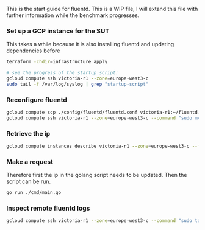 This is the start guide for fluentd. This is a WIP file, I will extand this file with further information while the benchmark progresses.

### Set up a GCP instance for the SUT

This takes a while because it is also installing fluentd and updating dependencies before

```bash
terraform -chdir=infrastructure apply

# see the progress of the startup script:
gcloud compute ssh victoria-r1 --zone=europe-west3-c
sudo tail -f /var/log/syslog | grep "startup-script"
```

### Reconfigure fluentd

```bash
gcloud compute scp ./config/fluentd/fluentd.conf victoria-r1:~/fluentd.conf --zone=europe-west3-c
gcloud compute ssh victoria-r1 --zone=europe-west3-c --command "sudo mv fluentd.conf /etc/fluent/ && sudo systemctl restart fluentd"
```

### Retrieve the ip

```bash
gcloud compute instances describe victoria-r1 --zone=europe-west3-c --format="get(networkInterfaces[0].accessConfigs[0].natIP)"
```

### Make a request

Therefore first the ip in the golang script needs to be updated. Then the script can be run.

```bash
go run ./cmd/main.go
```

### Inspect remote fluentd logs

```bash
gcloud compute ssh victoria-r1 --zone=europe-west3-c --command "sudo tail -f /var/log/fluent/fluentd.log"
```
